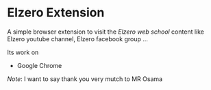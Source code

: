 # Elzero Extension

A simple browser extension to visit the *Elzero web school* content like Elzero youtube channel, Elzero facebook group ...

Its work on
+ Google Chrome

*Note*:
I want to say thank you very mutch to MR Osama